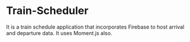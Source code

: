 # Train-Scheduler
It is a train schedule application that incorporates Firebase to host arrival and departure data. It uses Moment.js also.
